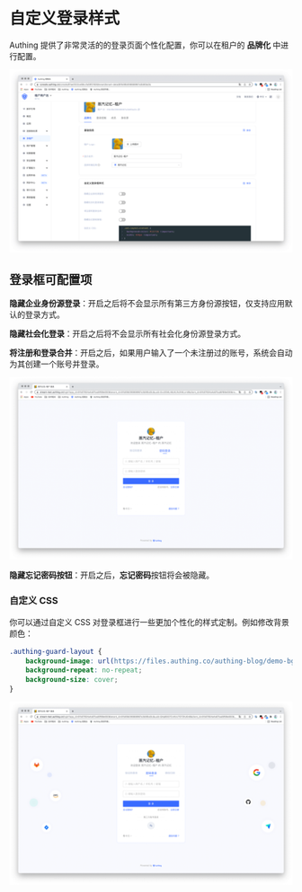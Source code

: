 # 自定义登录样式

<LastUpdated/>

Authing 提供了非常灵活的的登录页面个性化配置，你可以在租户的 **品牌化** 中进行配置。

<img src="./images/brand-setting.png" >



## 登录框可配置项

**隐藏企业身份源登录**：开启之后将不会显示所有第三方身份源按钮，仅支持应用默认的登录方式。

**隐藏社会化登录**：开启之后将不会显示所有社会化身份源登录方式。

**将注册和登录合并**：开启之后，如果用户输入了一个未注册过的账号，系统会自动为其创建一个账号并登录。

<img src="./images/login-register-combine.png" >

**隐藏忘记密码按钮**：开启之后，**忘记密码**按钮将会被隐藏。



### 自定义 CSS

你可以通过自定义 CSS 对登录框进行一些更加个性化的样式定制。例如修改背景颜色：

```css
.authing-guard-layout {
	background-image: url(https://files.authing.co/authing-blog/demo-bg.png);
    background-repeat: no-repeat;
  	background-size: cover;
}
```

<img src="./images/css-customer.png" >



